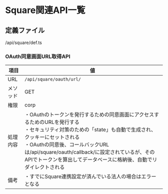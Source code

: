 # Square関連API一覧

## 定義ファイル

/api/square/def.ts

### OAuth同意画面URL取得API

| 項目 | 値 |
|-----|-----|
| URL | `/api/square/oauth/url/` |
| メソッド | GET |
| 権限 | corp |
| 処理内容 | ・OAuthのトークンを発行するための同意画面にアクセスするためのURLを発行する<br>・セキュリティ対策のための「state」も自動で生成され、クッキーにセットされる<br>・OAuthの同意後、コールバックURLは/api/square/oauth/callback/に設定されているが、そのAPIでトークンを算出してデータベースに格納後、自動でリダイレクトされる |
| 備考 | ・すでにSquare連携設定が済んでいる法人の場合はエラーとなる |
